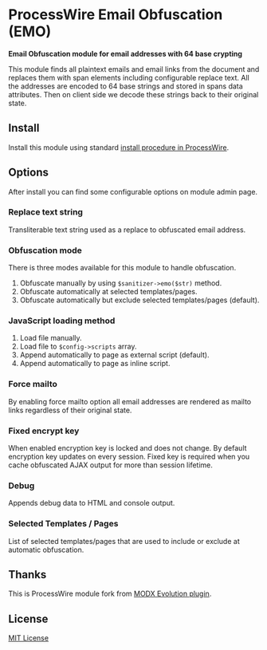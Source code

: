 # ProcessWire Email Obfuscation (EMO)

**Email Obfuscation module for email addresses with 64 base crypting**

This module finds all plaintext emails and email links from the document and
replaces them with span elements including configurable replace text. All the
addresses are encoded to 64 base strings and stored in spans data attributes.
Then on client side we decode these strings back to their original state.

## Install

Install this module using standard [install procedure in ProcessWire][1].

## Options

After install you can find some configurable options on module admin page.

### Replace text string

Transliterable text string used as a replace to obfuscated email address.

### Obfuscation mode

There is three modes available for this module to handle obfuscation.

1. Obfuscate manually by using `$sanitizer->emo($str)` method.
2. Obfuscate automatically at selected templates/pages.
3. Obfuscate automatically but exclude selected templates/pages (default).

### JavaScript loading method

1. Load file manually.
2. Load file to `$config->scripts` array.
3. Append automatically to page as external script (default).
4. Append automatically to page as inline script.

### Force mailto

By enabling force mailto option all email addresses are rendered as mailto
links regardless of their original state.

### Fixed encrypt key

When enabled encryption key is locked and does not change. By default encryption
key updates on every session. Fixed key is required when you cache obfuscated
AJAX output for more than session lifetime.

### Debug

Appends debug data to HTML and console output.

### Selected Templates / Pages

List of selected templates/pages that are used to include or exclude at
automatic obfuscation.

## Thanks

This is ProcessWire module fork from [MODX Evolution plugin][2].

## License

[MIT License](http://opensource.org/licenses/MIT)

[1]: https://modules.processwire.com/install-uninstall/
[2]: http://modx.com/extras/package/emoemailobfuscation
